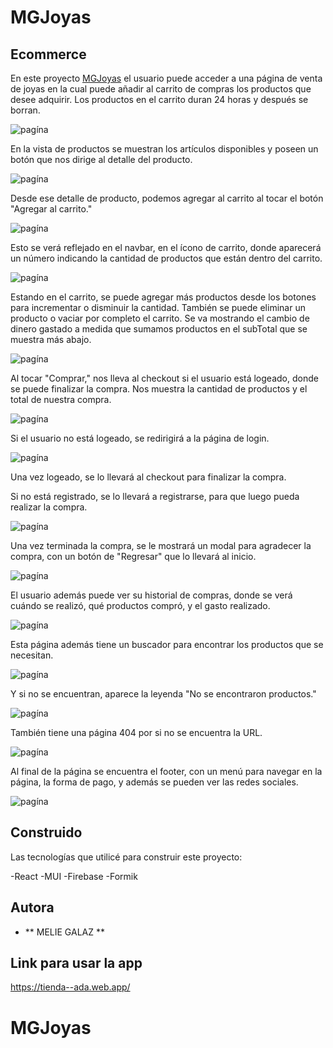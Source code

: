 # MGJoyas

## Ecommerce

En este proyecto [MGJoyas](https://tienda--ada.web.app/) el usuario puede acceder a una página de venta de joyas en la cual puede añadir al carrito de compras los productos que desee adquirir. Los productos en el carrito duran 24 horas y después se borran.

![pagína](./src/assets/readm1.PNG)

En la vista de productos se muestran los artículos disponibles y poseen un botón que nos dirige al detalle del producto.

![pagína](./src/assets/readm4.PNG)

Desde ese detalle de producto, podemos agregar al carrito al tocar el botón "Agregar al carrito."

![pagína](./src/assets/readm5.PNG)

Esto se verá reflejado en el navbar, en el ícono de carrito, donde aparecerá un número indicando la cantidad de productos que están dentro del carrito.

![pagína](./src/assets/readm16.PNG)

<!-- Si ingresa a la pagina y se logea al comprar en el carrito lo llevará al checkout, si no lo está al hacer click en comprar lo enviará a login y si no posee cuenta a registrarse para poder hacer la compra

![pagína](./src/assets/readm6.PNG) -->

Estando en el carrito, se puede agregar más productos desde los botones para incrementar o disminuir la cantidad. También se puede eliminar un producto o vaciar por completo el carrito. Se va mostrando el cambio de dinero gastado a medida que sumamos productos en el subTotal que se muestra más abajo.

![pagína](./src/assets/readm6.PNG)

Al tocar "Comprar," nos lleva al checkout si el usuario está logeado, donde se puede finalizar la compra. Nos muestra la cantidad de productos y el total de nuestra compra.

![pagína](./src/assets/readm7.PNG)

Si el usuario no está logeado, se redirigirá a la página de login.

![pagína](./src/assets/readm3.PNG)

Una vez logeado, se lo llevará al checkout para finalizar la compra.

Si no está registrado, se lo llevará a registrarse, para que luego pueda realizar la compra.

![pagína](./src/assets/readm10.PNG)

Una vez terminada la compra, se le mostrará un modal para agradecer la compra, con un botón de "Regresar" que lo llevará al inicio.

![pagína](./src/assets/readm8.PNG)

El usuario además puede ver su historial de compras, donde se verá cuándo se realizó, qué productos compró, y el gasto realizado.

![pagína](./src/assets/readm7.PNG)

Esta página además tiene un buscador para encontrar los productos que se necesitan.

![pagína](./src/assets/readm13.PNG)

Y si no se encuentran, aparece la leyenda "No se encontraron productos."

![pagína](./src/assets/readm14.PNG)

También tiene una página 404 por si no se encuentra la URL.

![pagína](./src/assets/readm15.PNG)

Al final de la página se encuentra el footer, con un menú para navegar en la página, la forma de pago, y además se pueden ver las redes sociales.

![pagína](./src/assets/readm11.PNG)

## Construido

Las tecnologías que utilicé para construir este proyecto:

-React
-MUI
-Firebase
-Formik

## Autora

- ** MELIE GALAZ **

## Link para usar la app

https://tienda--ada.web.app/

# MGJoyas
